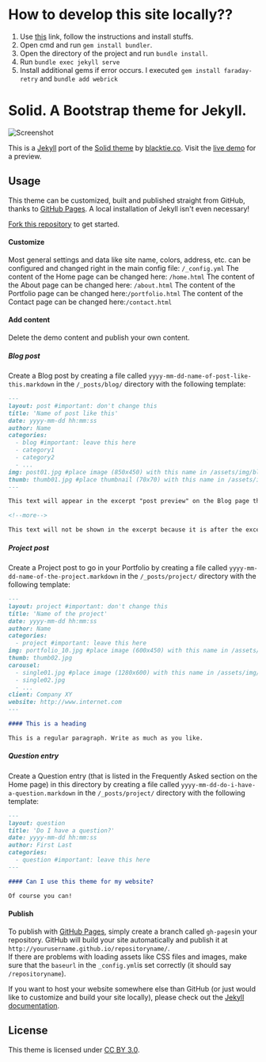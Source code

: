 # How to develop this site locally??

1. Use [this](https://jekyllrb.com/docs/installation/windows/) link, follow the instructions and install stuffs.
2. Open cmd and run `gem install bundler`.
3. Open the directory of the project and run `bundle install`.
4. Run `bundle exec jekyll serve`
5. Install additional gems if error occurs. I executed `gem install faraday-retry` and `bundle add webrick`

# Solid. A Bootstrap theme for Jekyll.

![Screenshot](https://st4ple.github.io/solid-jekyll/assets/img/browser.png)

This is a [Jekyll](http://jekyllrb.com/) port of the [Solid theme](http://www.blacktie.co/2014/05/solid-multipurpose-theme/) by [blacktie.co](http://www.blacktie.co/). Visit the [live demo](https://st4ple.github.io/solid-jekyll/) for a preview.

## Usage

This theme can be customized, built and published straight from GitHub, thanks to [GitHub Pages](https://pages.github.com/). A local installation of Jekyll isn't even necessary!

[Fork this repository](https://github.com/st4ple/solid-jekyll/fork) to get started.

#### Customize

Most general settings and data like site name, colors, address, etc. can be configured and changed right in the main config file: `/_config.yml`
The content of the Home page can be changed here: `/home.html`
The content of the About page can be changed here: `/about.html`
The content of the Portfolio page can be changed here:`/portfolio.html`
The content of the Contact page can be changed here:`/contact.html`

#### Add content

Delete the demo content and publish your own content.

##### Blog post

Create a Blog post by creating a file called `yyyy-mm-dd-name-of-post-like-this.markdown` in the `/_posts/blog/` directory with the following template:

```markdown
---
layout: post #important: don't change this
title: 'Name of post like this'
date: yyyy-mm-dd hh:mm:ss
author: Name
categories:
  - blog #important: leave this here
  - category1
  - category2
  - ...
img: post01.jpg #place image (850x450) with this name in /assets/img/blog/
thumb: thumb01.jpg #place thumbnail (70x70) with this name in /assets/img/blog/thumbs/
---

This text will appear in the excerpt "post preview" on the Blog page that lists all the posts.

<!--more-->

This text will not be shown in the excerpt because it is after the excerpt separator.
```

##### Project post

Create a Project post to go in your Portfolio by creating a file called `yyyy-mm-dd-name-of-the-project.markdown` in the `/_posts/project/` directory with the following template:

```markdown
---
layout: project #important: don't change this
title: 'Name of the project'
date: yyyy-mm-dd hh:mm:ss
author: Name
categories:
  - project #important: leave this here
img: portfolio_10.jpg #place image (600x450) with this name in /assets/img/project/
thumb: thumb02.jpg
carousel:
  - single01.jpg #place image (1280x600) with this name in /assets/img/project/carousel/
  - single02.jpg
  - ...
client: Company XY
website: http://www.internet.com
---

#### This is a heading

This is a regular paragraph. Write as much as you like.
```

##### Question entry

Create a Question entry (that is listed in the Frequently Asked section on the Home page) in this directory by creating a file called `yyyy-mm-dd-do-i-have-a-question.markdown` in the `/_posts/project/` directory with the following template:

```markdown
---
layout: question
title: 'Do I have a question?'
date: yyyy-mm-dd hh:mm:ss
author: First Last
categories:
  - question #important: leave this here
---

#### Can I use this theme for my website?

Of course you can!
```

#### Publish

To publish with [GitHub Pages](https://pages.github.com/), simply create a branch called `gh-pages`in your repository. GitHub will build your site automatically and publish it at `http://yourusername.github.io/repositoryname/`.  
If there are problems with loading assets like CSS files and images, make sure that the `baseurl` in the `_config.yml`is set correctly (it should say `/repositoryname`).

If you want to host your website somewhere else than GitHub (or just would like to customize and build your site locally), please check out the [Jekyll documentation](http://jekyllrb.com/).

## License

This theme is licensed under [CC BY 3.0](https://creativecommons.org/licenses/by/3.0/).
